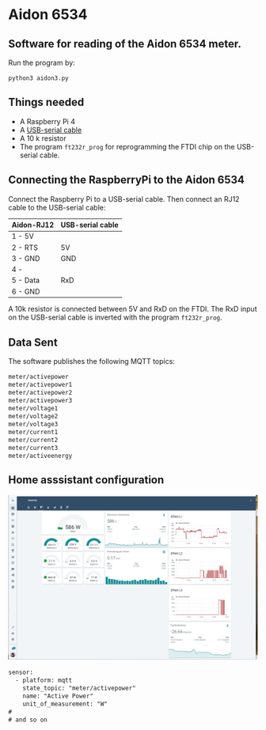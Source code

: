 # Aidon 6534


## Software for reading of the Aidon 6534 meter. 
Run the program by:
```
python3 aidon3.py
```

## Things needed
- A Raspberry Pi 4
- A [USB-serial cable](https://www.kjell.com/se/produkter/el-verktyg/arduino/moduler/luxorparts-usb-till-seriell-adapter-for-arduino-p88064)
- A 10 k resistor
- The program `ft232r_prog` for reprogramming the FTDI chip on the USB-serial cable.

## Connecting the RaspberryPi to the  Aidon 6534
Connect the Raspberry Pi to a USB-serial cable. 
Then connect an RJ12 cable to the USB-serial cable:

| Aidon-RJ12       |  USB-serial cable  |
| ----             | ----           |
| 1 - 5V           |                |
| 2 - RTS          | 5V             |
| 3 - GND          | GND            |
| 4 -              |                |
| 5 - Data         | RxD            |
| 6 - GND          |                |

A 10k resistor is connected between 5V and RxD on the FTDI. The RxD input on the USB-serial cable is inverted with the program `ft232r_prog`.

## Data Sent

The software publishes the following MQTT topics:

```
meter/activepower
meter/activepower1
meter/activepower2
meter/activepower3
meter/voltage1
meter/voltage2
meter/voltage3
meter/current1
meter/current2
meter/current3
meter/activeenergy
```

## Home asssistant configuration
![bild](bilder/Homeassistant.jpg)

```
sensor:
  - platform: mqtt
    state_topic: "meter/activepower"
    name: "Active Power"
    unit_of_measurement: "W"
#
# and so on
```



